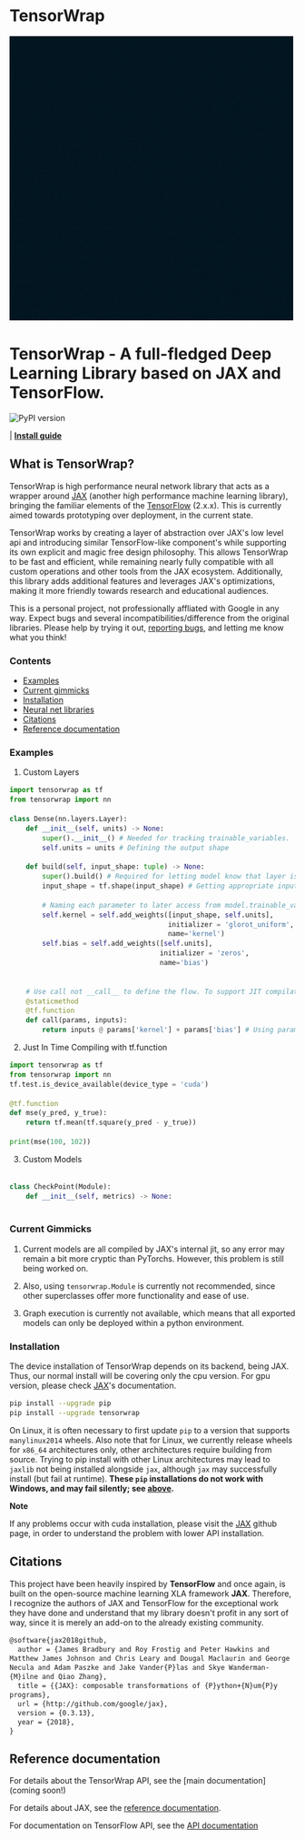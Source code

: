 # TensorWrap

![](https://github.com/Impure-King/base-tensorwrap/blob/main/Images/TensorWrap.gif)

# TensorWrap - A full-fledged Deep Learning Library based on JAX and TensorFlow.

![PyPI version](https://img.shields.io/pypi/v/tensorwrap)

| [**Install guide**](#installation)


## What is TensorWrap?

TensorWrap is high performance neural network library that acts as a wrapper around [JAX](https://github.com/google/jax) (another high performance machine learning library), bringing the familiar elements of the [TensorFlow](https://tensorflow.org) (2.x.x). This is currently aimed towards prototyping over deployment, in the current state. 

TensorWrap works by creating a layer of abstraction over JAX's low level api and introducing similar TensorFlow-like component's while supporting its own explicit and magic free design philosophy. This allows TensorWrap to be fast and efficient, while remaining nearly fully compatible with all custom operations and other tools from the JAX ecosystem. Additionally, this library adds additional features and leverages JAX's optimizations, making it more friendly towards research and educational audiences.

This is a personal project, not professionally affliated with Google in any way. Expect bugs and several incompatibilities/difference from the original libraries.
Please help by trying it out, [reporting
bugs](https://github.com/Impure-King/base-tensorwrap/issues), and letting me know what you
think!

### Contents
* [Examples](#Examples)
* [Current gimmicks](#current-gimmicks)
* [Installation](#installation)
* [Neural net libraries](#neural-network-libraries)
* [Citations](#citations)
* [Reference documentation](#reference-documentation)


### Examples

1) Custom Layers
```python
import tensorwrap as tf
from tensorwrap import nn

class Dense(nn.layers.Layer):
    def __init__(self, units) -> None:
        super().__init__() # Needed for tracking trainable_variables.
        self.units = units # Defining the output shape
  
    def build(self, input_shape: tuple) -> None:
        super().build() # Required for letting model know that layer is built.
        input_shape = tf.shape(input_shape) # Getting appropriate input shape
        
        # Naming each parameter to later access from model.trainable_variables
        self.kernel = self.add_weights([input_shape, self.units],
                                       initializer = 'glorot_uniform',
                                       name='kernel')
        self.bias = self.add_weights([self.units],
                                     initializer = 'zeros',
                                     name='bias')
        
    
    # Use call not __call__ to define the flow. To support JIT compilation, we use staticmethod.
    @staticmethod
    @tf.function
    def call(params, inputs):
        return inputs @ params['kernel'] + params['bias'] # Using params as an input, allows use to pass in the model.trainable_variables later.
 ```

2) Just In Time Compiling with tf.function
```python
import tensorwrap as tf
from tensorwrap import nn
tf.test.is_device_available(device_type = 'cuda')

@tf.function
def mse(y_pred, y_true):
    return tf.mean(tf.square(y_pred - y_true))

print(mse(100, 102))
```
3) Custom Models
```python 

class CheckPoint(Module):
    def __init__(self, metrics) -> None:
        

```


### Current Gimmicks
1. Current models are all compiled by JAX's internal jit, so any error may remain a bit more cryptic than PyTorchs. However, this problem is still being worked on.

2. Also, using ``tensorwrap.Module`` is currently not recommended, since other superclasses offer more functionality and ease of use.

3. Graph execution is currently not available, which means that all exported models can only be deployed within a python environment.



### Installation

The device installation of TensorWrap depends on its backend, being JAX. Thus, our normal install will be covering only the cpu version. For gpu version, please check [JAX](https://github.com/google/jax)'s documentation.

```bash
pip install --upgrade pip
pip install --upgrade tensorwrap
```

On Linux, it is often necessary to first update `pip` to a version that supports
`manylinux2014` wheels. Also note that for Linux, we currently release wheels for `x86_64` architectures only, other architectures require building from source. Trying to pip install with other Linux architectures may lead to `jaxlib` not being installed alongside `jax`, although `jax` may successfully install (but fail at runtime). 
**These `pip` installations do not work with Windows, and may fail silently; see
[above](#installation).**

**Note**

If any problems occur with cuda installation, please visit the [JAX](https://github.com/google/jax#installation) github page, in order to understand the problem with lower API installation.

## Citations

This project have been heavily inspired by __TensorFlow__ and once again, is built on the open-source machine learning XLA framework __JAX__. Therefore, I recognize the authors of JAX and TensorFlow for the exceptional work they have done and understand that my library doesn't profit in any sort of way, since it is merely an add-on to the already existing community.

```
@software{jax2018github,
  author = {James Bradbury and Roy Frostig and Peter Hawkins and Matthew James Johnson and Chris Leary and Dougal Maclaurin and George Necula and Adam Paszke and Jake Vander{P}las and Skye Wanderman-{M}ilne and Qiao Zhang},
  title = {{JAX}: composable transformations of {P}ython+{N}um{P}y programs},
  url = {http://github.com/google/jax},
  version = {0.3.13},
  year = {2018},
}
```
## Reference documentation

For details about the TensorWrap API, see the
[main documentation] (coming soon!)

For details about JAX, see the
[reference documentation](https://jax.readthedocs.io/).

For documentation on TensorFlow API, see the
[API documentation](https://www.tensorflow.org/api_docs/python/tf)
